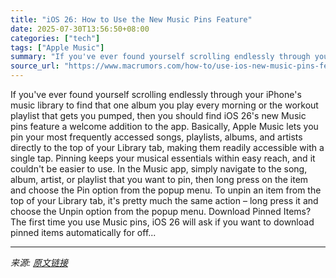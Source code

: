 ```yaml
---
title: "iOS 26: How to Use the New Music Pins Feature"
date: 2025-07-30T13:56:50+08:00
categories: ["tech"]
tags: ["Apple Music"]
summary: "If you've ever found yourself scrolling endlessly through your iPhone's music library to find that one album you play every morning or the workout playlist that gets you pumped, then you should find i"
source_url: "https://www.macrumors.com/how-to/use-ios-new-music-pins-feature/"
---
```


If you've ever found yourself scrolling endlessly through your iPhone's music library to find that one album you play every morning or the workout playlist that gets you pumped, then you should find iOS 26's new Music pins feature a welcome addition to the app. Basically, Apple Music lets you pin your most frequently accessed songs, playlists, albums, and artists directly to the top of your Library tab, making them readily accessible with a single tap. Pinning keeps your musical essentials within easy reach, and it couldn't be easier to use. In the Music app, simply navigate to the song, album, artist, or playlist that you want to pin, then long press on the item and choose the Pin option from the popup menu. To unpin an item from the top of your Library tab, it's pretty much the same action – long press it and choose the Unpin option from the popup menu. Download Pinned Items? The first time you use Music pins, iOS 26 will ask if you want to download pinned items automatically for off...

---

*来源: [原文链接](https://www.macrumors.com/how-to/use-ios-new-music-pins-feature/)*
